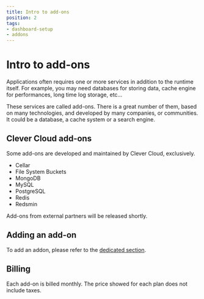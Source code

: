 ```yaml
---
title: Intro to add-ons
position: 2
tags:
- dashboard-setup
- addons
---
```


# Intro to add-ons

Applications often requires one or more services in addition to the runtime itself. For example, you may need databases
for storing data, cache engine for performances, long time log storage, etc...

These services are called add-ons. There is a great number of them, based on many technologies, and developed by many
companies, or communities. It could be a database, a cache system or a search engine.

## Clever Cloud add-ons

Some add-ons are developed and maintained by Clever Cloud, exclusively.

* Cellar
* File System Buckets
* MongoDB
* MySQL
* PostgreSQL
* Redis
* Redsmin

Add-ons from external partners will be released shortly.

## Adding an add-on

To add an addon, please refer to the [dedicated section](/addons/clever-cloud-addons/).

## Billing

Each add-on is billed monthly. The price showed for each plan does not include taxes.

